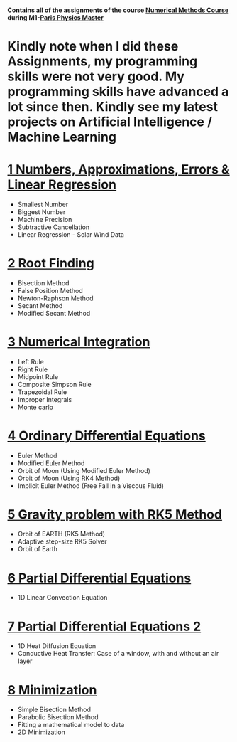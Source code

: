 #### Contains all of the assignments of the course [Numerical Methods Course](http://www.parisphysicsmaster.com/NumSim.html) during M1-[Paris Physics Master](http://www.parisphysicsmaster.com/)

# Kindly note when I did these Assignments, my programming skills were not very good. My programming skills have advanced a lot since then. Kindly see my latest projects on Artificial Intelligence / Machine Learning


# [1 Numbers, Approximations, Errors & Linear Regression](1_Numbers_Approximations_Errors_&_Linear-Regression.ipynb)
- Smallest Number 
- Biggest Number
- Machine Precision
- Subtractive Cancellation
- Linear Regression - Solar Wind Data


# [2 Root Finding](2_Root_Finding.ipynb)
- Bisection Method
- False Position Method
- Newton-Raphson Method
- Secant Method
- Modified Secant Method


# [3 Numerical Integration](3_Numerical_Integration.ipynb)
- Left Rule
- Right Rule
- Midpoint Rule
- Composite Simpson Rule
- Trapezoidal Rule
- Improper Integrals
- Monte carlo


# [4 Ordinary Differential Equations](4_Ordinary_Differential_Equations.ipynb)
- Euler Method
- Modified Euler Method
- Orbit of Moon (Using Modified Euler Method)
- Orbit of Moon (Using RK4 Method)
- Implicit Euler Method (Free Fall in a Viscous Fluid)


# [5 Gravity problem with RK5 Method](5_Gravity_Problem_with_RK5-Solver.ipynb)
- Orbit of EARTH (RK5 Method)
- Adaptive step-size RK5 Solver
- Orbit of Earth


# [6 Partial Differential Equations](6_Partial_Differential_Equations.ipynb)
- 1D Linear Convection Equation


# [7 Partial Differential Equations 2](7_Partial_Differential_Equations_2.ipynb)
- 1D Heat Diffusion Equation
- Conductive Heat Transfer: Case of a window, with and without an air layer



# [8 Minimization](8_Minimization.ipynb)
- Simple Bisection Method
- Parabolic Bisection Method
- Fitting a mathematical model to data
- 2D Minimization
